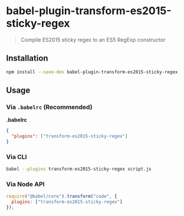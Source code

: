 # babel-plugin-transform-es2015-sticky-regex

> Compile ES2015 sticky regex to an ES5 RegExp constructor

## Installation

```sh
npm install --save-dev babel-plugin-transform-es2015-sticky-regex
```

## Usage

### Via `.babelrc` (Recommended)

**.babelrc**

```json
{
  "plugins": ["transform-es2015-sticky-regex"]
}
```

### Via CLI

```sh
babel --plugins transform-es2015-sticky-regex script.js
```

### Via Node API

```javascript
require("@babel/core").transform("code", {
  plugins: ["transform-es2015-sticky-regex"]
});
```
